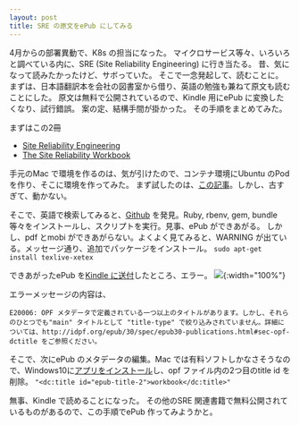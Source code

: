```yaml
---
layout: post
title: SRE の原文をePub にしてみる
---
```


4月からの部署異動で、K8s の担当になった。
マイクロサービス等々、いろいろと調べている内に、SRE (Site Reliability Engineering) に行き当たる。
昔、気になって読みたかったけど、サボっていた。
そこで一念発起して、読むことに。まずは、日本語翻訳本を会社の図書室から借り、英語の勉強も兼ねて原文も読むことにした。
原文は無料で公開されているので、Kindle 用にePub に変換したくなり、試行錯誤。
案の定、結構手間が掛かった。
その手順をまとめてみた。

まずはこの2冊
* [Site Reliability Engineering](https://sre.google/sre-book/table-of-contents/)
* [The Site Reliability Workbook](https://sre.google/workbook/table-of-contents/)


手元のMac で環境を作るのは、気が引けたので、コンテナ環境にUbuntu のPod を作り、そこに環境を作ってみた。
まず試したのは、[この記事](https://kiririmode.hatenablog.jp/entry/20180429/1524998169#pup)。しかし、古すぎて、動かない。

そこで、英語で検索してみると、[Github](https://github.com/captn3m0/google-sre-ebook) を発見。Ruby, rbenv, gem, bundle 等々をインストールし、スクリプトを実行。見事、ePub ができあがる。
しかし、pdf とmobi ができあがらない。よくよく見てみると、WARNING が出ている。メッセージ通り、追加でパッケージをインストール。
`sudo apt-get install texlive-xetex`

できあがったePub を[Kindle に送付](https://www.amazon.co.jp/sendtokindle)したところ、エラー。
![]({{site.baseurl}}/images/making-ePub/kindle-fail-SRE.png){:width="100%"}

エラーメッセージの内容は、

`E20006: OPF メタデータで定義されている一つ以上のタイトルがあります。しかし、それらのひとつでも"main" タイトルとして "title-type" で絞り込みされていません。詳細については、http://idpf.org/epub/30/spec/epub30-publications.html#sec-opf-dctitle をご参照ください。`

そこで、次にePub のメタデータの編集。Mac では有料ソフトしかなさそうなので、Windows10に[アプリをインストール](https://epub-metadata-editor.softonic.jp/)し、opf ファイル内の2つ目のtitle id を削除。
`"<dc:title id="epub-title-2">workbook</dc:title>"`

無事、Kindle で読めることになった。
その他のSRE 関連書籍で無料公開されているものがあるので、この手順でePub 作ってみようかと。